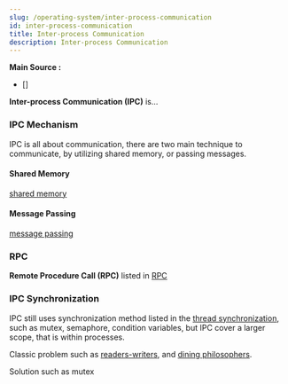 ```yaml
---
slug: /operating-system/inter-process-communication
id: inter-process-communication
title: Inter-process Communication
description: Inter-process Communication
---
```


**Main Source :**

- [] 

**Inter-process Communication (IPC)** is...

### IPC Mechanism

IPC is all about communication, there are two main technique to communicate, by utilizing shared memory, or passing messages.

#### Shared Memory

[shared memory](/operating-system/multithreading#shared-memory)

#### Message Passing

[message passing](/operating-system/multithreading#message-passing)

### RPC

**Remote Procedure Call (RPC)** listed in [RPC](/backend-development/rpc)

### IPC Synchronization

IPC still uses synchronization method listed in the [thread synchronization](/operating-system/multithreading#thread-synchronization), such as mutex, semaphore, condition variables, but IPC cover a larger scope, that is within processes.

Classic problem such as [readers-writers](/operating-system/process-synchronization#readers-writers), and [dining philosophers](/operating-system/process-synchronization#dining-philosophers).

Solution such as mutex
